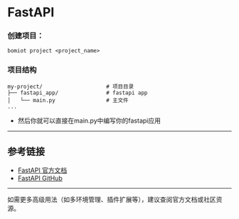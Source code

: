 # FastAPI

### 创建项目：

```shell
bomiot project <project_name>
```

###  项目结构

```
my-project/                    # 项目目录
├── fastapi_app/               # fastapi app
│   └── main.py                # 主文件
...
```

- 然后你就可以直接在main.py中编写你的fastapi应用

---

## 参考链接

- [FastAPI 官方文档](https://fastapi.tiangolo.com/zh/)
- [FastAPI GitHub](https://github.com/fastapi/fastapi)

---

如需更多高级用法（如多环境管理、插件扩展等），建议查阅官方文档或社区资源。